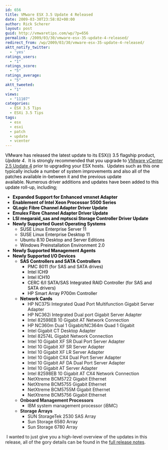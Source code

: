 ```yaml
---
id: 656
title: VMware ESX 3.5 Update 4 Released
date: 2009-03-30T23:58:02+00:00
author: Rick Scherer
layout: post
guid: http://vmwaretips.com/wp/?p=656
permalink: /2009/03/30/vmware-esx-35-update-4-released/
redirect_from: /wp/2009/03/30/vmware-esx-35-update-4-released/
aktt_notify_twitter:
  - 'yes'
ratings_users:
  - "1"
ratings_score:
  - "5"
ratings_average:
  - "5"
aktt_tweeted:
  - "1"
views:
  - "11107"
categories:
  - ESX 3.5 Tips
  - ESXi 3.5 Tips
tags:
  - esx
  - esxi
  - patch
  - update
  - vcenter
---
```

<span style="color: #000000;">VMware has released the latest update to its ESX(i) 3.5 flagship product, <em>Update 4</em>.  It is strongly recommended that you upgrade to <a href="http://vmwaretips.com/wp/2009/02/27/vmware-vcenter-25-u4-released/">VMware vCenter 2.5 Update 4</a> prior to upgrading your ESX hosts.  Updates such as this one typically include a number of system improvements and also all of the patches available in-between it and the previous update available. </span><span style="color: #000000;">Numerous driver additions and updates have been added to this update roll-up, including;</span>

<!--more-->

  * **<span style="color: #000000;">Expanded Support for Enhanced vmxnet Adapter</span>**
  * **<span style="color: #000000;">Enablement of Intel Xeon Processor 5500 Series</span>**
  * **<span style="color: #000000;">QLogic Fibre Channel Adapter Driver Update</span>**
  * **<span style="color: #000000;">Emulex Fibre Channel Adapter Driver Update</span>**
  * **<span style="color: #000000;">LSI megaraid_sas and mptscsi Storage Controller Driver Update</span>**
  * **<span style="color: #000000;">Newly Supported Guest Operating Systems</span>** 
      * <span style="color: #000000;">SUSE Linux Enterprise Server 11</span>
      * <span style="color: #000000;">SUSE Linux Enterprise Desktop 11</span>
      * <span style="color: #000000;">Ubuntu 8.10 Desktop and Server Editions</span>
      * <span style="color: #000000;">Windows Preinstallation Environment 2.0</span>
  * **<span style="color: #000000;">Newly Supported Management Agents</span>**
  * **<span style="color: #000000;">Newly Supported I/O Devices</span>** 
      * <span style="color: #000000;"><strong>SAS Controllers and SATA Controllers</strong></span> 
          * <span style="color: #000000;">PMC 8011 (for SAS and SATA drives)</span>
          * <span style="color: #000000;">Intel ICH9 </span>
          * <span style="color: #000000;">Intel ICH10 </span>
          * <span style="color: #000000;">CERC 6/I SATA/SAS Integrated RAID Controller (for SAS and SATA drivers) </span>
          * <span style="color: #000000;">HP Smart Array P700m Controller</span>
      * <span style="color: #000000;"><strong>Network Cards</strong></span> 
          * HP NC375i Integrated Quad Port Multifunction Gigabit Server Adapter
          * HP NC362i Integrated Dual port Gigabit Server Adapter
          * Intel 82598EB 10 Gigabit AT Network Connection
          * HP NC360m Dual 1 Gigabit/NC364m Quad 1 Gigabit
          * Intel Gigabit CT Desktop Adapter
          * Intel 82574L Gigabit Network Connection
          * Intel 10 Gigabit XF SR Dual Port Server Adapter
          * Intel 10 Gigabit XF SR Server Adapter
          * Intel 10 Gigabit XF LR Server Adapter
          * Intel 10 Gigabit CX4 Dual Port Server Adapter
          * Intel 10 Gigabit AF DA Dual Port Server Adapter
          * Intel 10 Gigabit AT Server Adapter
          * Intel 82598EB 10 Gigabit AT CX4 Network Connection
          * NetXtreme BCM5722 Gigabit Ethernet
          * NetXtreme BCM5755 Gigabit Ethernet
          * NetXtreme BCM5755M Gigabit Ethernet
          * NetXtreme BCM5756 Gigabit Ethernet
      * **Onboard Management Processors** 
          * IBM system management processor (iBMC)
      * **Storage Arrays** 
          * SUN StorageTek 2530 SAS Array
          * Sun Storage 6580 Array
          * Sun Storage 6780 Array

 I wanted to just give you a high-level overview of the updates in this release, all of the gory details can be found in the <a href="http://www.vmware.com/support/vi3/doc/vi3_esx35u4_rel_notes.html" target="_blank">full release notes</a>.